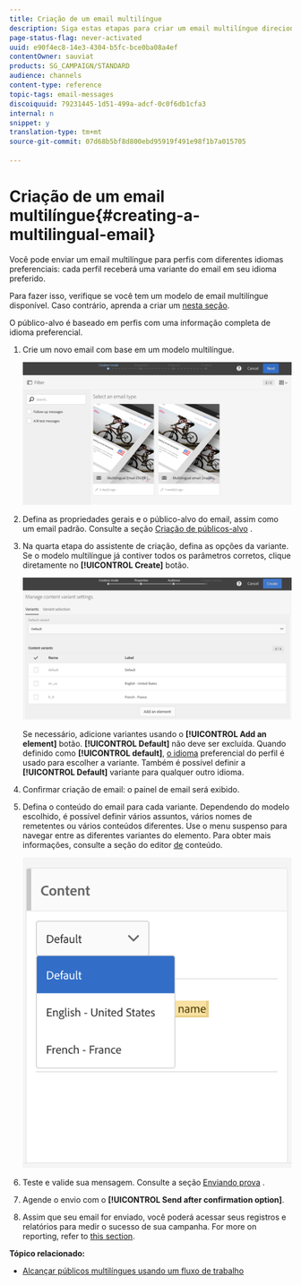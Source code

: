 ```yaml
---
title: Criação de um email multilíngue
description: Siga estas etapas para criar um email multilíngue direcionando destinatários com diferentes idiomas preferenciais.
page-status-flag: never-activated
uuid: e90f4ec8-14e3-4304-b5fc-bce0ba08a4ef
contentOwner: sauviat
products: SG_CAMPAIGN/STANDARD
audience: channels
content-type: reference
topic-tags: email-messages
discoiquuid: 79231445-1d51-499a-adcf-0c0f6db1cfa3
internal: n
snippet: y
translation-type: tm+mt
source-git-commit: 07d68b5bf8d800ebd95919f491e98f1b7a015705

---
```



# Criação de um email multilíngue{#creating-a-multilingual-email}

Você pode enviar um email multilíngue para perfis com diferentes idiomas preferenciais: cada perfil receberá uma variante do email em seu idioma preferido.

Para fazer isso, verifique se você tem um modelo de email multilíngue disponível. Caso contrário, aprenda a criar um [nesta seção](../../channels/using/multilingual-messages-template.md).

O público-alvo é baseado em perfis com uma informação completa de idioma preferencial.

1. Crie um novo email com base em um modelo [](../../channels/using/multilingual-messages-template.md)multilíngue.

   ![](assets/multi_create1.png)

1. Defina as propriedades gerais e o público-alvo do email, assim como um email padrão. Consulte a seção [Criação de públicos-alvo](../../audiences/using/creating-audiences.md) .
1. Na quarta etapa do assistente de criação, defina as opções da variante. Se o modelo [](../../channels/using/multilingual-messages-template.md) multilíngue já contiver todos os parâmetros corretos, clique diretamente no **[!UICONTROL Create]** botão.

   ![](assets/multi_create4.png)

   Se necessário, adicione variantes usando o **[!UICONTROL Add an element]** botão. **[!UICONTROL Default]** não deve ser excluída. Quando definido como **[!UICONTROL default]**, [o idioma](../../audiences/using/creating-profiles.md) preferencial do perfil é usado para escolher a variante. Também é possível definir a **[!UICONTROL Default]** variante para qualquer outro idioma.

1. Confirmar criação de email: o painel de email será exibido.
1. Defina o conteúdo do email para cada variante. Dependendo do modelo escolhido, é possível definir vários assuntos, vários nomes de remetentes ou vários conteúdos diferentes. Use o menu suspenso para navegar entre as diferentes variantes do elemento. Para obter mais informações, consulte a seção do editor [de](../../designing/using/designing-content-in-adobe-campaign.md) conteúdo.

   ![](assets/multi_selectcontent.png)

1. Teste e valide sua mensagem. Consulte a seção [Enviando prova](../../sending/using/sending-proofs.md) .
1. Agende o envio com o **[!UICONTROL Send after confirmation option]**.
1. Assim que seu email for enviado, você poderá acessar seus registros e relatórios para medir o sucesso de sua campanha. For more on reporting, refer to [this section](../../reporting/using/about-dynamic-reports.md).

**Tópico relacionado:**

* [Alcançar públicos multilíngues usando um fluxo de trabalho](https://helpx.adobe.com/campaign/kb/simplify-campaign-management.html#Engageyourcustomersateverystep)

